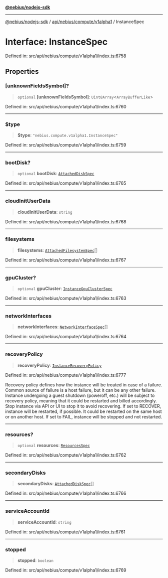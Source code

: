 [**@nebius/nodejs-sdk**](../../../../../README.md)

***

[@nebius/nodejs-sdk](../../../../../README.md) / [api/nebius/compute/v1alpha1](../README.md) / InstanceSpec

# Interface: InstanceSpec

Defined in: src/api/nebius/compute/v1alpha1/index.ts:6758

## Properties

### \[unknownFieldsSymbol\]?

> `optional` **\[unknownFieldsSymbol\]**: `Uint8Array`\<`ArrayBufferLike`\>

Defined in: src/api/nebius/compute/v1alpha1/index.ts:6760

***

### $type

> **$type**: `"nebius.compute.v1alpha1.InstanceSpec"`

Defined in: src/api/nebius/compute/v1alpha1/index.ts:6759

***

### bootDisk?

> `optional` **bootDisk**: [`AttachedDiskSpec`](AttachedDiskSpec.md)

Defined in: src/api/nebius/compute/v1alpha1/index.ts:6765

***

### cloudInitUserData

> **cloudInitUserData**: `string`

Defined in: src/api/nebius/compute/v1alpha1/index.ts:6768

***

### filesystems

> **filesystems**: [`AttachedFilesystemSpec`](AttachedFilesystemSpec.md)[]

Defined in: src/api/nebius/compute/v1alpha1/index.ts:6767

***

### gpuCluster?

> `optional` **gpuCluster**: [`InstanceGpuClusterSpec`](InstanceGpuClusterSpec.md)

Defined in: src/api/nebius/compute/v1alpha1/index.ts:6763

***

### networkInterfaces

> **networkInterfaces**: [`NetworkInterfaceSpec`](../../../vpc/v1alpha1/interfaces/NetworkInterfaceSpec.md)[]

Defined in: src/api/nebius/compute/v1alpha1/index.ts:6764

***

### recoveryPolicy

> **recoveryPolicy**: [`InstanceRecoveryPolicy`](../type-aliases/InstanceRecoveryPolicy.md)

Defined in: src/api/nebius/compute/v1alpha1/index.ts:6777

Recovery policy defines how the instance will be treated in case of a failure. Common source of failure is a host failure, but it can be any other failure.
 Instance undergoing a guest shutdown (poweroff, etc.) will be subject to recovery policy, meaning that it could be restarted and billed accordingly. Stop instance via API or UI to stop it to avoid recovering.
 If set to RECOVER, instance will be restarted, if possible. It could be restarted on the same host or on another host.
 If set to FAIL, instance will be stopped and not restarted.

***

### resources?

> `optional` **resources**: [`ResourcesSpec`](ResourcesSpec.md)

Defined in: src/api/nebius/compute/v1alpha1/index.ts:6762

***

### secondaryDisks

> **secondaryDisks**: [`AttachedDiskSpec`](AttachedDiskSpec.md)[]

Defined in: src/api/nebius/compute/v1alpha1/index.ts:6766

***

### serviceAccountId

> **serviceAccountId**: `string`

Defined in: src/api/nebius/compute/v1alpha1/index.ts:6761

***

### stopped

> **stopped**: `boolean`

Defined in: src/api/nebius/compute/v1alpha1/index.ts:6769
